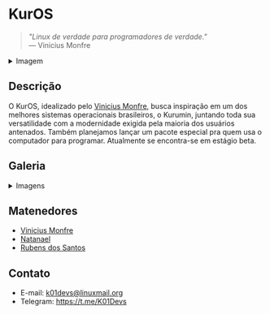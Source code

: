 # KurOS

> _"Linux de verdade para programadores de verdade."_ <br>
> — Vinicius Monfre
<details>
  <summary> Imagem </summary>
  <img src="assets/bluekuro.png">
</details>

## Descrição

O KurOS, idealizado pelo [Vinicius Monfre](), busca inspiração em um dos melhores sistemas operacionais brasileiros, o Kurumin, juntando toda sua versatilidade com a modernidade exigida pela maioria dos usuários antenados. Também planejamos lançar um pacote especial pra quem usa o computador para programar. Atualmente se encontra-se em estágio beta.

## Galeria
<details>
  <summary> Imagens </summary>
  <img src="assets/desktop.jpg">
  <img src="assets/applications.jpg">
</details>


## Matenedores

* [Vinicius Monfre](https://github.com/Programar-em-Linux)
* [Natanael](https://github.com/sudo-give-me-coffee)
* [Rubens dos Santos](https://github.com/kaetaen/kaetaen)

## Contato

* E-mail: k01devs@linuxmail.org
* Telegram: https://t.me/K01Devs
